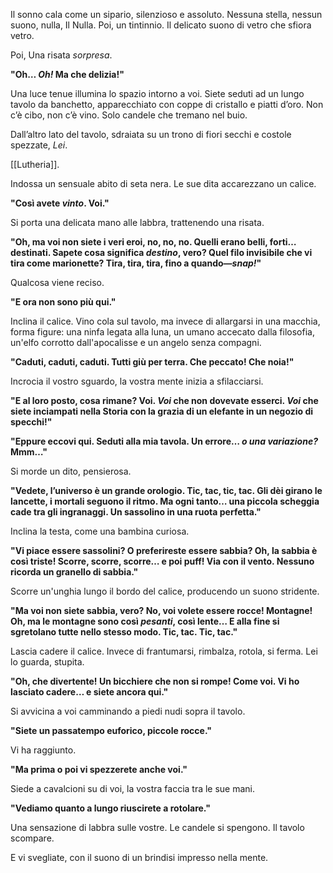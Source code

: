 
Il sonno cala come un sipario, silenzioso e assoluto. Nessuna stella, nessun suono, nulla, Il Nulla. Poi, un tintinnio. Il delicato suono di vetro che sfiora vetro. 

Poi, Una risata *sorpresa*. 

**"Oh… _Oh!_ Ma che delizia!"**

Una luce tenue illumina lo spazio intorno a voi. Siete seduti ad un lungo tavolo da banchetto, apparecchiato con coppe di cristallo e piatti d’oro. Non c’è cibo, non c’è vino. Solo candele che tremano nel buio.

Dall’altro lato del tavolo, sdraiata su un trono di fiori secchi e costole spezzate, _Lei_. 

[[Lutheria]].

Indossa un sensuale abito di seta nera. Le sue dita accarezzano un calice.

**"Così avete _vinto_. Voi."**

Si porta una delicata mano alle labbra, trattenendo una risata.

**"Oh, ma voi non siete i veri eroi, no, no, no. Quelli erano belli, forti… destinati. Sapete cosa significa _destino_, vero? Quel filo invisibile che vi tira come marionette? Tira, tira, tira, fino a quando—_snap!_"**

Qualcosa viene reciso.

**"E ora non sono più qui."**

Inclina il calice. Vino cola sul tavolo, ma invece di allargarsi in una macchia, forma figure: una ninfa legata alla luna, un umano accecato dalla filosofia, un'elfo corrotto dall'apocalisse e un angelo senza compagni. 

**"Caduti, caduti, caduti. Tutti giù per terra. Che peccato! Che noia!"**

Incrocia il vostro sguardo, la vostra mente inizia a sfilacciarsi.

**"E al loro posto, cosa rimane? Voi. _Voi_ che non dovevate esserci. _Voi_ che siete inciampati nella Storia con la grazia di un elefante in un negozio di specchi!"**

**"Eppure eccovi qui. Seduti alla mia tavola. Un errore… _o una variazione?_ Mmm…"**

Si morde un dito, pensierosa.

**"Vedete, l’universo è un grande orologio. Tic, tac, tic, tac. Gli dèi girano le lancette, i mortali seguono il ritmo. Ma ogni tanto… una piccola scheggia cade tra gli ingranaggi. Un sassolino in una ruota perfetta."**

Inclina la testa, come una bambina curiosa.

**"Vi piace essere sassolini? O preferireste essere sabbia? Oh, la sabbia è così triste! Scorre, scorre, scorre… e poi puff! Via con il vento. Nessuno ricorda un granello di sabbia."**

Scorre un'unghia lungo il bordo del calice, producendo un suono stridente.

**"Ma voi non siete sabbia, vero? No, voi volete essere rocce! Montagne! Oh, ma le montagne sono così _pesanti_, così lente… E alla fine si sgretolano tutte nello stesso modo. Tic, tac. Tic, tac."**

Lascia cadere il calice. Invece di frantumarsi, rimbalza, rotola, si ferma. Lei lo guarda, stupita.

**"Oh, che divertente! Un bicchiere che non si rompe! Come voi. Vi ho lasciato cadere… e siete ancora qui."**

Si avvicina a voi camminando a piedi nudi sopra il tavolo.

**"Siete un passatempo euforico, piccole rocce."** 

Vi ha raggiunto. 

**"Ma prima o poi vi spezzerete anche voi."**

Siede a cavalcioni su di voi, la vostra faccia tra le sue mani.

**"Vediamo quanto a lungo riuscirete a rotolare."**

Una sensazione di labbra sulle vostre.
Le candele si spengono. 
Il tavolo scompare.

E vi svegliate, con il suono di un brindisi impresso nella mente.